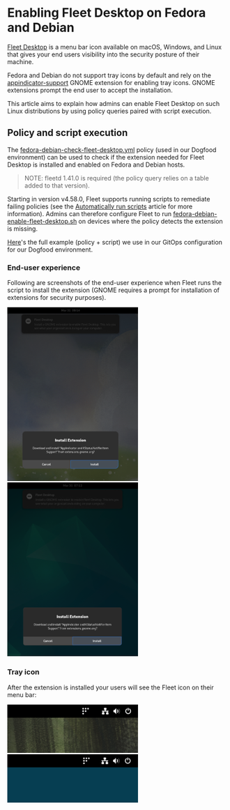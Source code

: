 # Enabling Fleet Desktop on Fedora and Debian

[Fleet Desktop](https://fleetdm.com/guides/fleet-desktop) is a menu bar icon available on macOS, Windows, and Linux that gives your end users visibility into the security posture of their machine.

Fedora and Debian do not support tray icons by default and rely on the [appindicator-support](https://extensions.gnome.org/extension/615/appindicator-support/) GNOME extension for enabling tray icons. GNOME extensions prompt the end user to accept the installation.

This article aims to explain how admins can enable Fleet Desktop on such Linux distributions by using policy queries paired with script execution.

## Policy and script execution

The [fedora-debian-check-fleet-desktop.yml](../it-and-security/lib/linux/policies/fedora-debian-check-fleet-desktop.yml) policy (used in our Dogfood environment) can be used to check if the extension needed for Fleet Desktop is installed and enabled on Fedora and Debian hosts.
> NOTE: fleetd 1.41.0 is required (the policy query relies on a table added to that version).

Starting in version v4.58.0, Fleet supports running scripts to remediate failing policies (see the [Automatically run scripts](./policy-automation-run-script.md) article for more information). Admins can therefore configure Fleet to run [fedora-debian-enable-fleet-desktop.sh](../it-and-security/lib/linux/scripts/fedora-debian-enable-fleet-desktop.sh) on devices where the policy detects the extension is missing.

[Here](../it-and-security/lib/linux/policies/fedora-debian-check-fleet-desktop.yml)'s the full example (policy + script) we use in our GitOps configuration for our Dogfood environment.

### End-user experience

Following are screenshots of the end-user experience when Fleet runs the script to install the extension (GNOME requires a prompt for installation of extensions for security purposes).

<p float="left">
  <img src="../website/assets/images/fedora_38_appindicator_extension_prompt.png" title="Fedora 38" width="300" />
  <img src="../website/assets/images/debian_12_appindicator_extension_prompt.png" title="Debian 12" width="300" /> 
</p>

### Tray icon

After the extension is installed your users will see the Fleet icon on their menu bar:

<p float="left">
  <img src="../website/assets/images/fedora_38_fleet_desktop_tray.png" title="Fedora 38" width="300" />
  <img src="../website/assets/images/debian_12_fleet_desktop_tray.png" title="Debian 12" width="300" /> 
</p>

<meta name="authorGitHubUsername" value="lucasmrod">
<meta name="authorFullName" value="Lucas Rodriguez">
<meta name="publishedOn" value="2025-04-01">
<meta name="articleTitle" value="Enabling Fleet Desktop on Fedora and Debian">
<meta name="category" value="guides">
